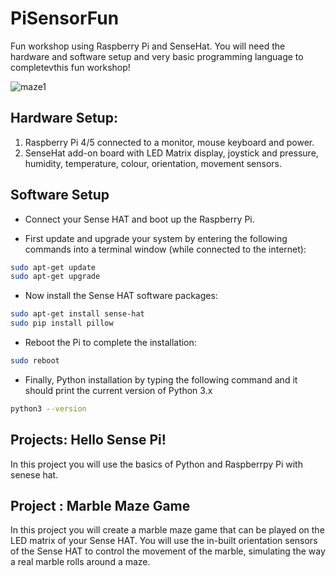 # PiSensorFun
Fun workshop using Raspberry Pi and SenseHat. You will need the hardware and software setup and very basic programming language to completevthis fun workshop!

![maze1](orientation.jpg)

## Hardware Setup:

1. Raspberry Pi 4/5 connected to a monitor, mouse keyboard and power.
2. SenseHat add-on board with LED Matrix display, joystick and pressure, humidity, temperature, colour, orientation, movement sensors.


## Software Setup

- Connect your Sense HAT and boot up the Raspberry Pi.

- First update and upgrade your system by entering the following commands into a terminal window (while connected to the internet):

```bash
sudo apt-get update
sudo apt-get upgrade
```

- Now install the Sense HAT software packages:

```bash
sudo apt-get install sense-hat
sudo pip install pillow
```

- Reboot the Pi to complete the installation:

```bash
sudo reboot
```

- Finally, Python installation by typing the following command and it should print the current version of Python 3.x

```bash
python3 --version
```

## Projects: Hello Sense Pi!

In this project you will use the basics of Python and Raspberrpy Pi with senese hat.


## Project : Marble Maze Game

In this project you will create a marble maze game that can be played on the LED matrix of your Sense HAT. You will use the in-built orientation sensors of the Sense HAT to control the movement of the marble, simulating the way a real marble rolls around a maze.


